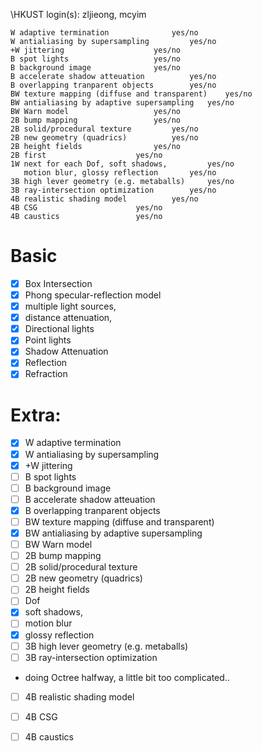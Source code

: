 \HKUST login(s): zljieong, mcyim
```
W adaptive termination				yes/no
W antialiasing by supersampling			yes/no
+W jittering					yes/no
B spot lights					yes/no
B background image				yes/no
B accelerate shadow atteuation			yes/no
B overlapping tranparent objects		yes/no
BW texture mapping (diffuse and transparent)	yes/no
BW antialiasing by adaptive supersampling	yes/no
BW Warn model					yes/no
2B bump mapping					yes/no
2B solid/procedural texture			yes/no
2B new geometry (quadrics)			yes/no
2B height fields				yes/no
2B first 					yes/no
1W next for each Dof, soft shadows, 		yes/no
   motion blur, glossy reflection		yes/no
3B high lever geometry (e.g. metaballs)		yes/no
3B ray-intersection optimization		yes/no
4B realistic shading model			yes/no
4B CSG						yes/no
4B caustics					yes/no
```
# Basic
- [x] Box Intersection
- [x] Phong specular-reflection model
- [x] multiple light sources,
- [x]   distance attenuation,
- [x]   Directional lights
- [x]   Point lights
- [x] Shadow Attenuation	
- [x] Reflection
- [x] Refraction
# Extra:

- [x] W adaptive termination				
- [x] W antialiasing by supersampling			
- [x] +W jittering					
- [ ] B spot lights					
- [ ] B background image				
- [ ] B accelerate shadow atteuation			
- [x] B overlapping tranparent objects		
- [ ] BW texture mapping (diffuse and transparent)	
- [x] BW antialiasing by adaptive supersampling	
- [ ] BW Warn model					
- [ ] 2B bump mapping					
- [ ] 2B solid/procedural texture			
- [ ] 2B new geometry (quadrics)			
- [ ] 2B height fields				
- [ ]  Dof 					
- [x]  soft shadows, 		
- [ ]  motion blur
- [x]  glossy reflection		
- [ ] 3B high lever geometry (e.g. metaballs)		
- [ ] 3B ray-intersection optimization	
 * doing Octree halfway, a little bit too complicated..
- [ ] 4B realistic shading model			

- [ ] 4B CSG						
- [ ] 4B caustics					

